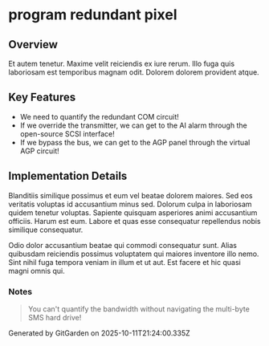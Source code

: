 # program redundant pixel

## Overview
Et autem tenetur. Maxime velit reiciendis ex iure rerum. Illo fuga quis laboriosam est temporibus magnam odit. Dolorem dolorem provident atque.

## Key Features
- We need to quantify the redundant COM circuit!
- If we override the transmitter, we can get to the AI alarm through the open-source SCSI interface!
- If we bypass the bus, we can get to the AGP panel through the virtual AGP circuit!

## Implementation Details
Blanditiis similique possimus et eum vel beatae dolorem maiores. Sed eos veritatis voluptas id accusantium minus sed. Dolorum culpa in laboriosam quidem tenetur voluptas. Sapiente quisquam asperiores animi accusantium officiis. Harum est eum. Labore et quas esse consequatur repellendus nobis similique consequatur.
 Odio dolor accusantium beatae qui commodi consequatur sunt. Alias quibusdam reiciendis possimus voluptatem qui maiores inventore illo nemo. Sint nihil fuga tempora veniam in illum et ut aut. Est facere et hic quasi magni omnis qui.

### Notes
> You can't quantify the bandwidth without navigating the multi-byte SMS hard drive!

Generated by GitGarden on 2025-10-11T21:24:00.335Z